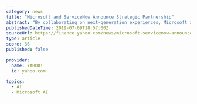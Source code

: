 ```yaml
---
category: news
title: "Microsoft and ServiceNow Announce Strategic Partnership"
abstract: "By collaborating on next-generation experiences, Microsoft and ServiceNow will leverage technology to bring further cognitive services and intelligence to products across the Now Platform® with ..."
publishedDateTime: 2019-07-09T18:57:00Z
sourceUrl: https://finance.yahoo.com/news/microsoft-servicenow-announce-strategic-partnership-130000030.html
type: article
score: 36
published: false

provider:
  name: YAHOO!
  id: yahoo.com

topics:
  - AI
  - Microsoft AI
---
```


